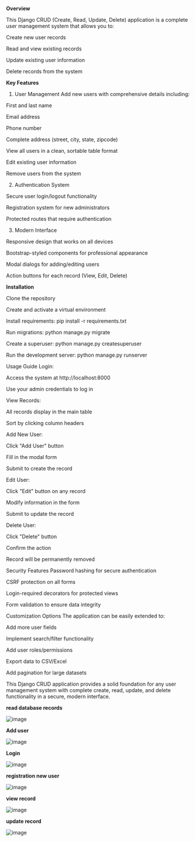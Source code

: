 **Overview**

This Django CRUD (Create, Read, Update, Delete) application is a complete user management system that allows you to:

Create new user records

Read and view existing records

Update existing user information

Delete records from the system

**Key Features**

1. User Management
Add new users with comprehensive details including:

First and last name

Email address

Phone number

Complete address (street, city, state, zipcode)

View all users in a clean, sortable table format

Edit existing user information

Remove users from the system

2. Authentication System
   
Secure user login/logout functionality

Registration system for new administrators

Protected routes that require authentication

3. Modern Interface
   
Responsive design that works on all devices

Bootstrap-styled components for professional appearance

Modal dialogs for adding/editing users

Action buttons for each record (View, Edit, Delete)



**Installation**

Clone the repository

Create and activate a virtual environment

Install requirements: pip install -r requirements.txt

Run migrations: python manage.py migrate

Create a superuser: python manage.py createsuperuser

Run the development server: python manage.py runserver

Usage Guide
Login:

Access the system at http://localhost:8000

Use your admin credentials to log in

View Records:

All records display in the main table

Sort by clicking column headers

Add New User:

Click "Add User" button

Fill in the modal form

Submit to create the record

Edit User:

Click "Edit" button on any record

Modify information in the form

Submit to update the record

Delete User:

Click "Delete" button

Confirm the action

Record will be permanently removed

Security Features
Password hashing for secure authentication

CSRF protection on all forms

Login-required decorators for protected views

Form validation to ensure data integrity

Customization Options
The application can be easily extended to:

Add more user fields

Implement search/filter functionality

Add user roles/permissions

Export data to CSV/Excel

Add pagination for large datasets

This Django CRUD application provides a solid foundation for any user management system with complete create, read, update, and delete functionality in a secure, modern interface.

**read database records**

![image](https://github.com/user-attachments/assets/710fba69-b5d2-4ed6-8ccd-596440335514)

**Add user**

![image](https://github.com/user-attachments/assets/69902c46-372f-4333-99f4-cf9020ce007d)

**Login**

![image](https://github.com/user-attachments/assets/017a2e4a-adbd-4459-8ba6-0e1c29f83178)

**registration new user**

![image](https://github.com/user-attachments/assets/8c030889-5d9d-4ccf-8ad2-54dce0c7ba05)

**view record**

![image](https://github.com/user-attachments/assets/176014cc-ff45-4117-abb5-b4f609c9cdaf)

**update record**

![image](https://github.com/user-attachments/assets/0a9cab74-a651-46d8-9308-42597d815ed5)

